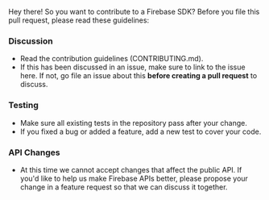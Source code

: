Hey there! So you want to contribute to a Firebase SDK? 
Before you file this pull request, please read these guidelines:

### Discussion

  * Read the contribution guidelines (CONTRIBUTING.md).
  * If this has been discussed in an issue, make sure to link to the issue here. 
    If not, go file an issue about this **before creating a pull request** to discuss.

### Testing

  * Make sure all existing tests in the repository pass after your change.
  * If you fixed a bug or added a feature, add a new test to cover your code.

### API Changes

  * At this time we cannot accept changes that affect the public API.  If you'd like to help 
    us make Firebase APIs better, please propose your change in a feature request so that we 
    can discuss it together.
